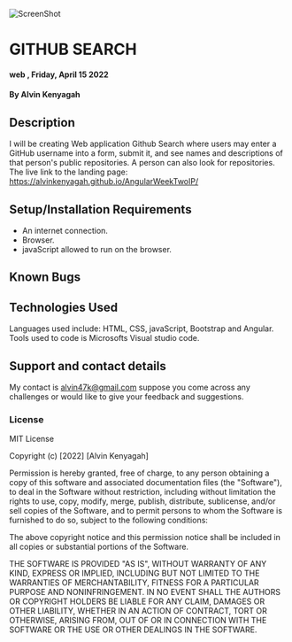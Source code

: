 ![ScreenShot](https://media.giphy.com/media/du3J3cXyzhj75IOgvA/giphy.gif)
# GITHUB SEARCH 
####  web  , Friday, April 15  2022
#### By **Alvin Kenyagah**
## Description
 I will be creating Web application Github Search where users may enter a GitHub username into a form, submit it, and see names and descriptions of that person's public repositories. A person can also look for repositories.
  The live link to the landing page: https://alvinkenyagah.github.io/AngularWeekTwoIP/
## Setup/Installation Requirements
* An internet connection.
* Browser.
* javaScript allowed to run on the browser. 
## Known Bugs

## Technologies Used
Languages used include: HTML, CSS, javaScript, Bootstrap and Angular. Tools used to code is Microsofts Visual studio code.
## Support and contact details
My contact is alvin47k@gmail.com suppose you come across any challenges or would like to give your feedback and suggestions. 
### License
MIT License

Copyright (c) [2022] [Alvin Kenyagah]

Permission is hereby granted, free of charge, to any person obtaining a copy
of this software and associated documentation files (the "Software"), to deal
in the Software without restriction, including without limitation the rights
to use, copy, modify, merge, publish, distribute, sublicense, and/or sell
copies of the Software, and to permit persons to whom the Software is
furnished to do so, subject to the following conditions:

The above copyright notice and this permission notice shall be included in all
copies or substantial portions of the Software.

THE SOFTWARE IS PROVIDED "AS IS", WITHOUT WARRANTY OF ANY KIND, EXPRESS OR
IMPLIED, INCLUDING BUT NOT LIMITED TO THE WARRANTIES OF MERCHANTABILITY,
FITNESS FOR A PARTICULAR PURPOSE AND NONINFRINGEMENT. IN NO EVENT SHALL THE
AUTHORS OR COPYRIGHT HOLDERS BE LIABLE FOR ANY CLAIM, DAMAGES OR OTHER
LIABILITY, WHETHER IN AN ACTION OF CONTRACT, TORT OR OTHERWISE, ARISING FROM,
OUT OF OR IN CONNECTION WITH THE SOFTWARE OR THE USE OR OTHER DEALINGS IN THE
SOFTWARE.
